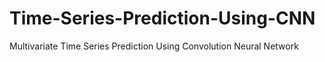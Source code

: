 # Time-Series-Prediction-Using-CNN
Multivariate Time Series Prediction Using Convolution Neural Network
